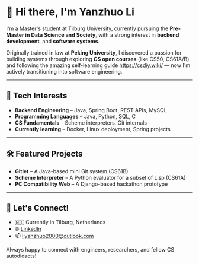 # 👋 Hi there, I'm Yanzhuo Li

I'm a Master's student at Tilburg University, currently pursuing the **Pre-Master in Data Science and Society**, with a strong interest in **backend development**, and **software systems**.

Originally trained in law at **Peking University**, I discovered a passion for building systems through exploring **CS open courses** (like CS50, CS61A/B) and following the amazing self-learning guide https://csdiy.wiki/ — now I'm actively transitioning into software engineering.

---

## 🔧 Tech Interests

- **Backend Engineering** – Java, Spring Boot, REST APIs, MySQL  
- **Programming Languages** – Java, Python, SQL, C  
- **CS Fundamentals** – Scheme interpreters, Git internals  
- **Currently learning** – Docker, Linux deployment, Spring projects  

---

## 🛠️ Featured Projects

- **Gitlet** – A Java-based mini Git system (CS61B)  
- **Scheme Interpreter** – A Python evaluator for a subset of Lisp (CS61A)  
- **PC Compatibility Web** – A Django-based hackathon prototype

---

## 💬 Let's Connect!

- 🇳🇱 Currently in Tilburg, Netherlands  
- 🌐 [LinkedIn](https://www.linkedin.com/in/yanzhuo-li-72b2b9337)  
- 📫 liyanzhuo2000@outlook.com  

Always happy to connect with engineers, researchers, and fellow CS autodidacts!


